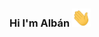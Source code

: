 ### Hi I'm Albán <img src="https://raw.githubusercontent.com/ABSphreak/ABSphreak/master/gifs/Hi.gif" width="30px">
